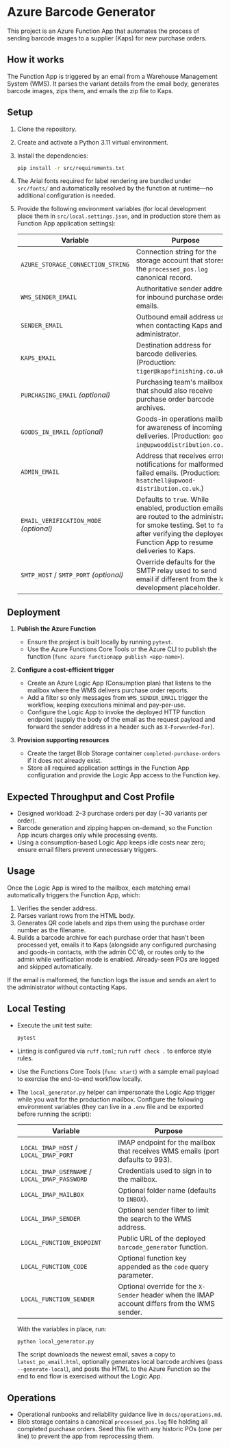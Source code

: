 # Azure Barcode Generator

This project is an Azure Function App that automates the process of sending barcode images to a supplier (Kaps) for new purchase orders.

## How it works

The Function App is triggered by an email from a Warehouse Management System (WMS). It parses the variant details from the email body, generates barcode images, zips them, and emails the zip file to Kaps.

## Setup

1. Clone the repository.
2. Create and activate a Python 3.11 virtual environment.
3. Install the dependencies:

    ```bash
    pip install -r src/requirements.txt
    ```

4. The Arial fonts required for label rendering are bundled under `src/fonts/` and automatically resolved by the function at runtime—no additional configuration is needed.

5. Provide the following environment variables (for local development place them in `src/local.settings.json`, and in production store them as Function App application settings):

    | Variable | Purpose |
    | --- | --- |
    | `AZURE_STORAGE_CONNECTION_STRING` | Connection string for the storage account that stores the `processed_pos.log` canonical record. |
    | `WMS_SENDER_EMAIL` | Authoritative sender address for inbound purchase order emails. |
    | `SENDER_EMAIL` | Outbound email address used when contacting Kaps and the administrator. |
    | `KAPS_EMAIL` | Destination address for barcode deliveries. (Production: `tiger@kapsfinishing.co.uk`.) |
    | `PURCHASING_EMAIL` *(optional)* | Purchasing team's mailbox that should also receive purchase order barcode archives. |
    | `GOODS_IN_EMAIL` *(optional)* | Goods-in operations mailbox for awareness of incoming deliveries. (Production: `goods-in@upwooddistribution.co.uk`.) |
    | `ADMIN_EMAIL` | Address that receives error notifications for malformed or failed emails. (Production: `hsatchell@upwood-distribution.co.uk`.) |
    | `EMAIL_VERIFICATION_MODE` *(optional)* | Defaults to `true`. While enabled, production emails are routed to the administrator for smoke testing. Set to `false` after verifying the deployed Function App to resume deliveries to Kaps. |
    | `SMTP_HOST` / `SMTP_PORT` *(optional)* | Override defaults for the SMTP relay used to send email if different from the local development placeholder. |

## Deployment

1. **Publish the Azure Function**
    - Ensure the project is built locally by running `pytest`.
    - Use the Azure Functions Core Tools or the Azure CLI to publish the function (`func azure functionapp publish <app-name>`).

2. **Configure a cost-efficient trigger**
    - Create an Azure Logic App (Consumption plan) that listens to the mailbox where the WMS delivers purchase order reports.
    - Add a filter so only messages from `WMS_SENDER_EMAIL` trigger the workflow, keeping executions minimal and pay-per-use.
    - Configure the Logic App to invoke the deployed HTTP function endpoint (supply the body of the email as the request payload and forward the sender address in a header such as `X-Forwarded-For`).

3. **Provision supporting resources**
    - Create the target Blob Storage container `completed-purchase-orders` if it does not already exist.
    - Store all required application settings in the Function App configuration and provide the Logic App access to the Function key.

## Expected Throughput and Cost Profile

- Designed workload: 2–3 purchase orders per day (~30 variants per order).
- Barcode generation and zipping happen on-demand, so the Function App incurs charges only while processing events.
- Using a consumption-based Logic App keeps idle costs near zero; ensure email filters prevent unnecessary triggers.

## Usage

Once the Logic App is wired to the mailbox, each matching email automatically triggers the Function App, which:

1. Verifies the sender address.
2. Parses variant rows from the HTML body.
3. Generates QR code labels and zips them using the purchase order number as the filename.
4. Builds a barcode archive for each purchase order that hasn't been processed yet, emails it to Kaps (alongside any configured purchasing and goods-in contacts, with the admin CC'd), or routes only to the admin while verification mode is enabled. Already-seen POs are logged and skipped automatically.

If the email is malformed, the function logs the issue and sends an alert to the administrator without contacting Kaps.

## Local Testing

- Execute the unit test suite:

    ```bash
    pytest
    ```

- Linting is configured via `ruff.toml`; run `ruff check .` to enforce style rules.
- Use the Functions Core Tools (`func start`) with a sample email payload to exercise the end-to-end workflow locally.
- The `local_generator.py` helper can impersonate the Logic App trigger while you
    wait for the production mailbox. Configure the following environment variables
    (they can live in a `.env` file and be exported before running the script):

    | Variable | Purpose |
    | --- | --- |
    | `LOCAL_IMAP_HOST` / `LOCAL_IMAP_PORT` | IMAP endpoint for the mailbox that receives WMS emails (port defaults to 993). |
    | `LOCAL_IMAP_USERNAME` / `LOCAL_IMAP_PASSWORD` | Credentials used to sign in to the mailbox. |
    | `LOCAL_IMAP_MAILBOX` | Optional folder name (defaults to `INBOX`). |
    | `LOCAL_IMAP_SENDER` | Optional sender filter to limit the search to the WMS address. |
    | `LOCAL_FUNCTION_ENDPOINT` | Public URL of the deployed `barcode_generator` function. |
    | `LOCAL_FUNCTION_CODE` | Optional function key appended as the `code` query parameter. |
    | `LOCAL_FUNCTION_SENDER` | Optional override for the `X-Sender` header when the IMAP account differs from the WMS sender. |

    With the variables in place, run:

    ```bash
    python local_generator.py
    ```

    The script downloads the newest email, saves a copy to
    `latest_po_email.html`, optionally generates local barcode archives (pass
    `--generate-local`), and posts the HTML to the Azure Function so the end to
    end flow is exercised without the Logic App.

## Operations

- Operational runbooks and reliability guidance live in `docs/operations.md`.
- Blob storage contains a canonical `processed_pos.log` file holding all completed purchase orders. Seed this file with any historic POs (one per line) to prevent the app from reprocessing them.

